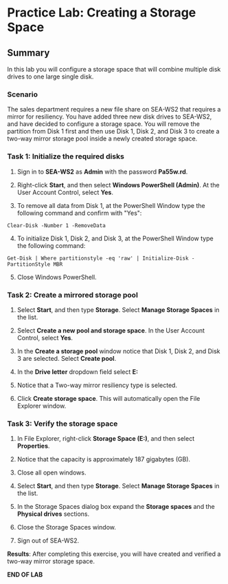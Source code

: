 # Practice Lab: Creating a Storage Space

## Summary

In this lab you will configure a storage space that will combine multiple disk drives to one large single disk.

### Scenario

The sales department requires a new file share on SEA-WS2 that requires a mirror for resiliency. You have added three new disk drives to SEA-WS2, and have decided to configure a storage space. You will remove the partition from Disk 1 first and then use Disk 1, Disk 2, and Disk 3 to create a two-way mirror storage pool inside a newly created storage space.

### Task 1: Initialize the required disks

1. Sign in to **SEA-WS2** as **Admin** with the password **Pa55w.rd**.

2. Right-click **Start**, and then select **Windows PowerShell (Admin)**. At the User Account Control, select **Yes**.

3. To remove all data from Disk 1, at the PowerShell Window type the following command and confirm with "Yes":

```
Clear-Disk -Number 1 -RemoveData
```

4. To initialize Disk 1, Disk 2, and Disk 3, at the PowerShell Window type the following command:

```
Get-Disk | Where partitionstyle -eq 'raw' | Initialize-Disk -PartitionStyle MBR
```

5. Close Windows PowerShell.

### Task 2: Create a mirrored storage pool

1. Select **Start**, and then type **Storage**. Select **Manage Storage Spaces** in the list.

2. Select **Create a new pool and storage space**. In the User Account Control, select **Yes**.

3. In the **Create a storage pool** window notice that Disk 1, Disk 2, and Disk 3 are selected. Select **Create pool**.

4. In the **Drive letter** dropdown field select **E:**

5. Notice that a Two-way mirror resiliency type is selected.

6. Click **Create storage space**. This will automatically open the File Explorer window.

### Task 3: Verify the storage space

1. In File Explorer, right-click **Storage Space (E:)**, and then select **Properties**.

2. Notice that the capacity is approximately 187 gigabytes (GB).

3. Close all open windows.

4. Select **Start**, and then type **Storage**. Select **Manage Storage Spaces** in the list.

5. In the Storage Spaces dialog box expand the **Storage spaces** and the **Physical drives** sections.

6. Close the Storage Spaces window.

7. Sign out of SEA-WS2.

**Results**: After completing this exercise, you will have created and verified a two-way mirror storage space.

**END OF LAB**
